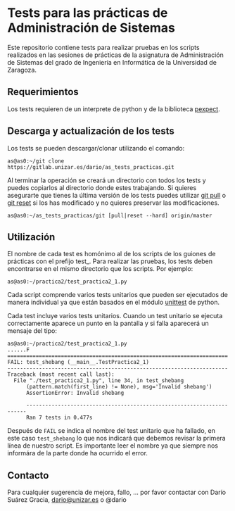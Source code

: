 # Tests para las prácticas de Administración de Sistemas

Este repositorio contiene tests para realizar pruebas en los scripts realizados
en las sesiones de prácticas de la asignatura de Administración de Sistemas del
grado de Ingeniería en Informática de la Universidad de Zaragoza.

## Requerimientos

Los tests requieren de un interprete de python y de la biblioteca
[pexpect](https://pexpect.readthedocs.io/en/stable/).

## Descarga y actualización de los tests

Los tests se pueden descargar/clonar utilizando el comando:

    as@as0:~/git clone https://gitlab.unizar.es/dario/as_tests_practicas.git

Al terminar la operación se creará un directorio con todos los tests y puedes
copiarlos al directorio donde estes trabajando. Si quieres asegurarte que
tienes la última versión de los tests puedes utilizar [git
pull](https://git-scm.com/docs/git-pull) o [git
reset](https://git-scm.com/docs/git-reset) si los has modificado y no quieres
preservar las modificaciones.

    as@as0:~/as_tests_practicas/git [pull|reset --hard] origin/master

## Utilización

El nombre de cada test es homónimo al de los scripts de los guiones de
prácticas con el prefijo test\_. Para realizar las pruebas, los tests deben
encontrarse en el mismo directorio que los scripts. Por ejemplo:

    as@as0:~/practica2/test_practica2_1.py

Cada script comprende varios tests unitarios que pueden ser ejecutados de
manera individual ya que están basados en el módulo
[unittest](https://docs.python.org/2/library/unittest.html) de python.

Cada test incluye varios tests unitarios. Cuando un test unitario se ejecuta
correctamente aparece un punto en la pantalla y si falla aparecerá un mensaje
del tipo:

    as@as0:~/practica2/test_practica2_1.py
    ......F
    ======================================================================
    FAIL: test_shebang (__main__.TestPractica2_1)
    ----------------------------------------------------------------------
    Traceback (most recent call last):
      File "./test_practica2_1.py", line 34, in test_shebang
          (pattern.match(first_line) != None), msg='Invalid shebang')
          AssertionError: Invalid shebang

          ----------------------------------------------------------------------
          Ran 7 tests in 0.477s

Después de `FAIL` se indica el nombre del test unitario que ha fallado, en este
caso `test_shebang` lo que nos indicará que debemos revisar la primera línea de
nuestro script. Es importante leer el nombre ya que siempre nos informára de la
parte donde ha ocurrido el error.

## Contacto

Para cualquier sugerencia de mejora, fallo, ... por favor contactar con Darío
Suárez Gracia, dario@unizar.es o @dario

